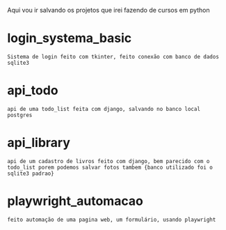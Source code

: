 Aqui vou ir salvando os projetos que irei fazendo de cursos em python

# login_systema_basic
    Sistema de login feito com tkinter, feito conexão com banco de dados sqlite3

# api_todo
    api de uma todo_list feita com django, salvando no banco local postgres

# api_library
    api de um cadastro de livros feito com django, bem parecido com o todo_list porem podemos salvar fotos tambem {banco utilizado foi o sqlite3 padrao}

# playwright_automacao
    feito automação de uma pagina web, um formulário, usando playwright
